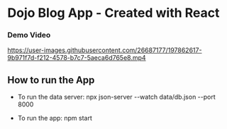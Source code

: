 # Dojo Blog App - Created with React

### Demo Video


https://user-images.githubusercontent.com/26687177/197862617-9b971f7d-f212-4578-b7c7-5aeca6d765e8.mp4



## How to run the App

- To run the data server:
npx json-server --watch data/db.json --port 8000

- To run the app:
npm start

